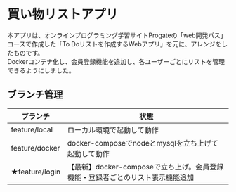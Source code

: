 # 買い物リストアプリ
本アプリは、オンラインプログラミング学習サイトProgateの「web開発パス」コースで作成した「To Doリストを作成するWebアプリ」を元に、アレンジをしたものです。   
Dockerコンテナ化し、会員登録機能を追加し、各ユーザーごとにリストを管理できるようにしました。   

## ブランチ管理
| ブランチ | 状態 |   
| ---- | ---- |   
| feature/local | ローカル環境で起動して動作 |   
| feature/docker| docker-composeでnodeとmysqlを立ち上げて起動して動作 |   
| ★feature/login | 【最新】docker-composeで立ち上げ。会員登録機能・登録者ごとのリスト表示機能追加 |   
